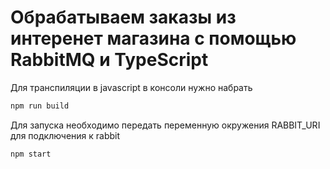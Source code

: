 # Обрабатываем заказы из интеренет магазина с помощью RabbitMQ и TypeScript

Для транспиляции в javascript в консоли нужно набрать 

```javascript
npm run build
```

Для запуска необходимо передать переменную окружения RABBIT_URI для подключения к rabbit

```javascript
npm start
```